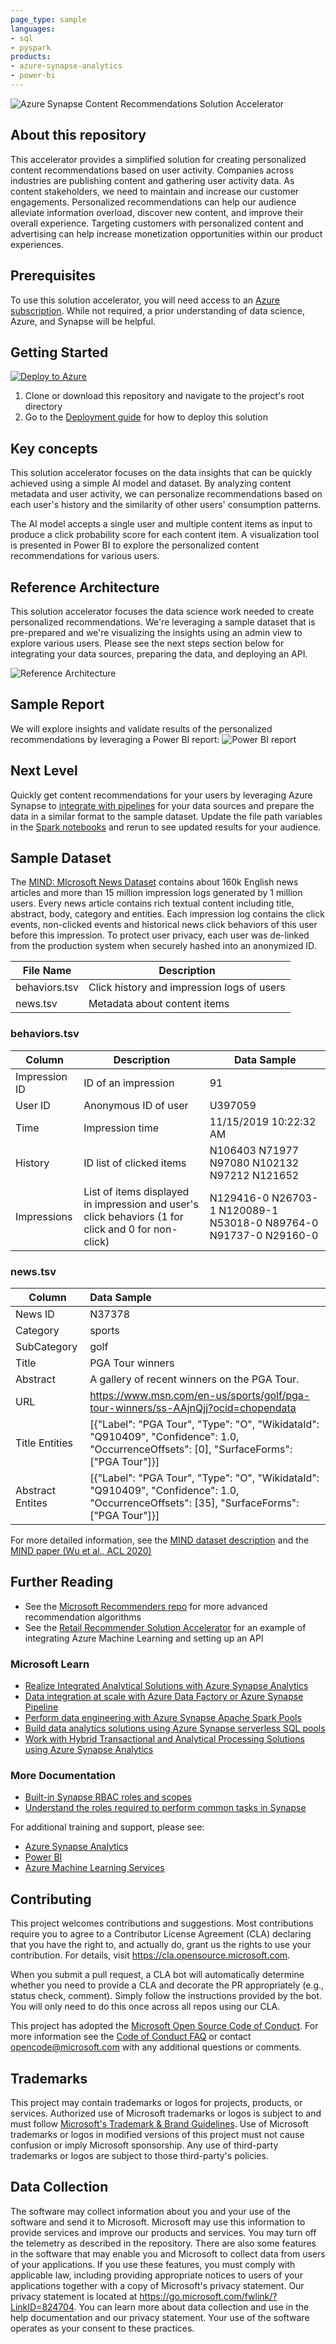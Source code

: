 ```yaml
---
page_type: sample
languages:
- sql
- pyspark
products:
- azure-synapse-analytics
- power-bi
---
```


![Azure Synapse Content Recommendations Solution Accelerator](./images/repo-header.png)
## About this repository
This accelerator provides a simplified solution for creating personalized content recommendations based on user activity. Companies across industries are publishing content and gathering user activity data. As content stakeholders, we need to maintain and increase our customer engagements. Personalized recommendations can help our audience alleviate information overload, discover new content, and improve their overall experience. Targeting customers with personalized content and advertising can help increase monetization opportunities within our product experiences.

## Prerequisites
To use this solution accelerator, you will need access to an [Azure subscription](https://azure.microsoft.com/free/). While not required, a prior understanding of data science, Azure, and Synapse will be helpful.

## Getting Started
[![Deploy to Azure](https://aka.ms/deploytoazurebutton)](https://portal.azure.com/#create/Microsoft.Template/uri/https%3A%2F%2Fraw.githubusercontent.com%2Fmicrosoft%2FAzure-Synapse-Content-Recommendations-Solution-Accelerator%2Fmain%2Fazuredeploy.json)
1. Clone or download this repository and navigate to the project's root directory
2. Go to the [Deployment guide](./DEPLOY.md) for how to deploy this solution

## Key concepts
This solution accelerator focuses on the data insights that can be quickly achieved using a simple AI model and dataset. By analyzing content metadata and user activity, we can personalize recommendations based on each user's history and the similarity of other users' consumption patterns.

The AI model accepts a single user and multiple content items as input to produce a click probability score for each content item. A visualization tool is presented in Power BI to explore the personalized content recommendations for various users.

## Reference Architecture
This solution accelerator focuses the data science work needed to create personalized recommendations. We're leveraging a sample dataset that is pre-prepared and we're visualizing the insights using an admin view to explore various users. Please see the next steps section below for integrating your data sources, preparing the data, and deploying an API.

![Reference Architecture](./images/architecture-reference.png)

## Sample Report
We will explore insights and validate results of the personalized recommendations by leveraging a Power BI report:
![Power BI report](./images/pbi-report.png)  

## Next Level
Quickly get content recommendations for your users by leveraging Azure Synapse to [integrate with pipelines](https://docs.microsoft.com/en-us/azure/synapse-analytics/get-started-pipelines) for your data sources and prepare the data in a similar format to the sample dataset. Update the file path variables in the [Spark notebooks](./src/) and rerun to see updated results for your audience.

## Sample Dataset
The [MIND: MIcrosoft News Dataset](https://msnews.github.io) contains about 160k English news articles and more than 15 million impression logs generated by 1 million users. Every news article contains rich textual content including title, abstract, body, category and entities. Each impression log contains the click events, non-clicked events and historical news click behaviors of this user before this impression. To protect user privacy, each user was de-linked from the production system when securely hashed into an anonymized ID.

| File Name | Description
| ------------- | -------------
| behaviors.tsv  | Click history and impression logs of users
| news.tsv  | Metadata about content items

### behaviors.tsv
| Column | Description | Data Sample
| ------------- | ------------- | -------------
| Impression ID | ID of an impression | 91
| User ID | Anonymous ID of user | U397059
| Time | Impression time | 11/15/2019 10:22:32 AM
History | ID list of clicked items | N106403 N71977 N97080 N102132 N97212 N121652
| Impressions | List of items displayed in impression and user's click behaviors (1 for click and 0 for non-click) | N129416-0 N26703-1 N120089-1 N53018-0 N89764-0 N91737-0 N29160-0
 
### news.tsv
| Column | Data Sample
| ------------- | :-------------
| News ID | N37378
| Category | sports
| SubCategory | golf
| Title | PGA Tour winners
| Abstract | A gallery of recent winners on the PGA Tour.
| URL | https://www.msn.com/en-us/sports/golf/pga-tour-winners/ss-AAjnQjj?ocid=chopendata
| Title Entities | [{"Label": "PGA Tour", "Type": "O", "WikidataId": "Q910409", "Confidence": 1.0, "OccurrenceOffsets": [0], "SurfaceForms": ["PGA Tour"]}]	
| Abstract Entites | [{"Label": "PGA Tour", "Type": "O", "WikidataId": "Q910409", "Confidence": 1.0, "OccurrenceOffsets": [35], "SurfaceForms": ["PGA Tour"]}]

For more detailed information, see the [MIND dataset description](https://github.com/msnews/msnews.github.io/blob/master/assets/doc/introduction.md) and the [MIND paper (Wu et al., ACL 2020)](https://msnews.github.io/assets/doc/ACL2020_MIND.pdf)

## Further Reading
- See the [Microsoft Recommenders repo](https://github.com/microsoft/recommenders) for more advanced recommendation algorithms
- See the [Retail Recommender Solution Accelerator](https://github.com/microsoft/Azure-Synapse-Retail-Recommender-Solution-Accelerator/) for an example of integrating Azure Machine Learning and setting up an API

### Microsoft Learn
- [Realize Integrated Analytical Solutions with Azure Synapse Analytics](https://docs.microsoft.com/en-us/learn/paths/realize-integrated-analytical-solutions-with-azure-synapse-analytics/)
- [Data integration at scale with Azure Data Factory or Azure Synapse Pipeline](https://docs.microsoft.com/learn/paths/data-integration-scale-azure-data-factory/)
- [Perform data engineering with Azure Synapse Apache Spark Pools](https://docs.microsoft.com/en-us/learn/paths/perform-data-engineering-with-azure-synapse-apache-spark-pools/)
- [Build data analytics solutions using Azure Synapse serverless SQL pools](https://docs.microsoft.com/en-us/learn/paths/build-data-analytics-solutions-using-azure-synapse-serverless-sql-pools/)
- [Work with Hybrid Transactional and Analytical Processing Solutions using Azure Synapse Analytics](https://docs.microsoft.com/en-us/learn/paths/work-with-hybrid-transactional-analytical-processing-solutions/)

### More Documentation
- [Built-in Synapse RBAC roles and scopes](https://docs.microsoft.com/en-us/azure/synapse-analytics/security/synapse-workspace-synapse-rbac-roles#built-in-synapse-rbac-roles-and-scopes)
- [Understand the roles required to perform common tasks in Synapse](https://docs.microsoft.com/en-us/azure/synapse-analytics/security/synapse-workspace-understand-what-role-you-need#:~:text=Tasks%20and%20required%20roles%20%20%20%20Task,%20%20none%20%2021%20more%20rows)

For additional training and support, please see:
- [Azure Synapse Analytics](https://azure.microsoft.com/en-us/services/synapse-analytics/)
- [Power BI](https://docs.microsoft.com/en-us/power-bi/)
- [Azure Machine Learning Services](https://azure.microsoft.com/en-us/services/machine-learning/)

## Contributing
This project welcomes contributions and suggestions.  Most contributions require you to agree to a Contributor License Agreement (CLA) declaring that you have the right to, and actually do, grant us the rights to use your contribution. For details, visit https://cla.opensource.microsoft.com.

When you submit a pull request, a CLA bot will automatically determine whether you need to provide a CLA and decorate the PR appropriately (e.g., status check, comment). Simply follow the instructions provided by the bot. You will only need to do this once across all repos using our CLA.

This project has adopted the [Microsoft Open Source Code of Conduct](https://opensource.microsoft.com/codeofconduct/). For more information see the [Code of Conduct FAQ](https://opensource.microsoft.com/codeofconduct/faq/) or contact [opencode@microsoft.com](mailto:opencode@microsoft.com) with any additional questions or comments.

## Trademarks
This project may contain trademarks or logos for projects, products, or services. Authorized use of Microsoft trademarks or logos is subject to and must follow [Microsoft's Trademark & Brand Guidelines](https://www.microsoft.com/en-us/legal/intellectualproperty/trademarks/usage/general). Use of Microsoft trademarks or logos in modified versions of this project must not cause confusion or imply Microsoft sponsorship. Any use of third-party trademarks or logos are subject to those third-party's policies.

## Data Collection
The software may collect information about you and your use of the software and send it to Microsoft. Microsoft may use this information to provide services and improve our products and services. You may turn off the telemetry as described in the repository. There are also some features in the software that may enable you and Microsoft to collect data from users of your applications. If you use these features, you must comply with applicable law, including providing appropriate notices to users of your applications together with a copy of Microsoft's privacy statement. Our privacy statement is located at https://go.microsoft.com/fwlink/?LinkID=824704. You can learn more about data collection and use in the help documentation and our privacy statement. Your use of the software operates as your consent to these practices.
